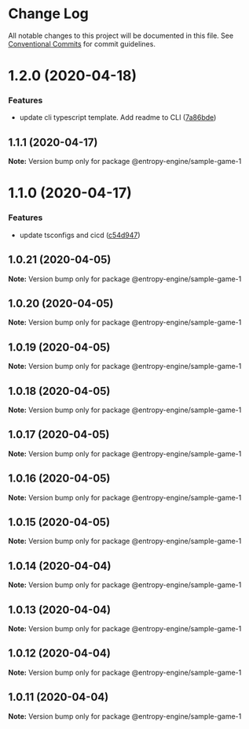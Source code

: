 # Change Log

All notable changes to this project will be documented in this file.
See [Conventional Commits](https://conventionalcommits.org) for commit guidelines.

# 1.2.0 (2020-04-18)


### Features

* update cli typescript template. Add readme to CLI ([7a86bde](https://github.com/rob893/Entropy-Game-Engine/commit/7a86bdeea3405bb4659aa1e8cef73909f9072111))





## 1.1.1 (2020-04-17)

**Note:** Version bump only for package @entropy-engine/sample-game-1





# 1.1.0 (2020-04-17)


### Features

* update tsconfigs and cicd ([c54d947](https://github.com/rob893/Entropy-Game-Engine/commit/c54d9477dfda9480edc80cdd589059c0987642d1))





## 1.0.21 (2020-04-05)

**Note:** Version bump only for package @entropy-engine/sample-game-1





## 1.0.20 (2020-04-05)

**Note:** Version bump only for package @entropy-engine/sample-game-1





## 1.0.19 (2020-04-05)

**Note:** Version bump only for package @entropy-engine/sample-game-1





## 1.0.18 (2020-04-05)

**Note:** Version bump only for package @entropy-engine/sample-game-1





## 1.0.17 (2020-04-05)

**Note:** Version bump only for package @entropy-engine/sample-game-1





## 1.0.16 (2020-04-05)

**Note:** Version bump only for package @entropy-engine/sample-game-1





## 1.0.15 (2020-04-05)

**Note:** Version bump only for package @entropy-engine/sample-game-1





## 1.0.14 (2020-04-04)

**Note:** Version bump only for package @entropy-engine/sample-game-1





## 1.0.13 (2020-04-04)

**Note:** Version bump only for package @entropy-engine/sample-game-1





## 1.0.12 (2020-04-04)

**Note:** Version bump only for package @entropy-engine/sample-game-1





## 1.0.11 (2020-04-04)

**Note:** Version bump only for package @entropy-engine/sample-game-1
